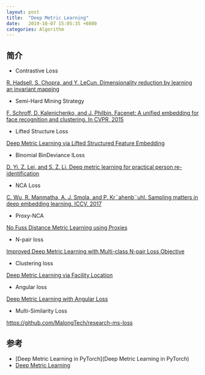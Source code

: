 ```yaml
---
layout: post
title:  "Deep Metric Learning"
date:   2019-10-07 15:05:35 +0800
categories: Algorithm
---
```


## 简介

* Contrastive Loss

[R. Hadsell, S. Chopra, and Y. LeCun. Dimensionality reduction by learning an invariant mapping]()

* Semi-Hard Mining Strategy

[F. Schroff, D. Kalenichenko, and J. Philbin. Facenet: A unified embedding for face recognition and clustering. In CVPR, 2015]()

* Lifted Structure Loss

[Deep Metric Learning via Lifted Structured Feature Embedding](https://arxiv.org/abs/1511.06452v1)

* Binomial BinDeviance lLoss

[D. Yi, Z. Lei, and S. Z. Li. Deep metric learning for practical person re-identification]()

* NCA Loss

[C. Wu, R. Manmatha, A. J. Smola, and P. Kr¨ahenb¨uhl. Sampling matters in deep embedding learning. ICCV, 2017]()

* Proxy-NCA

[No Fuss Distance Metric Learning using Proxies](http://openaccess.thecvf.com/content_ICCV_2017/papers/Movshovitz-Attias_No_Fuss_Distance_ICCV_2017_paper.pdf)

* N-pair loss

[Improved Deep Metric Learning with Multi-class N-pair Loss Objective](https://papers.nips.cc/paper/6200-improved-deep-metric-learning-with-multi-class-n-pair-loss-objective)

* Clustering loss

[Deep Metric Learning via Facility Location](http://openaccess.thecvf.com/content_cvpr_2017/papers/Song_Deep_Metric_Learning_CVPR_2017_paper.pdf)

* Angular loss

[Deep Metric Learning with Angular Loss](https://arxiv.org/abs/1708.01682v1)

* Multi-Similarity Loss

<https://github.com/MalongTech/research-ms-loss>

## 参考

* [Deep Metric Learning in PyTorch](Deep Metric Learning in PyTorch)
* [Deep Metric Learning](https://github.com/ronekko/deep_metric_learning)
